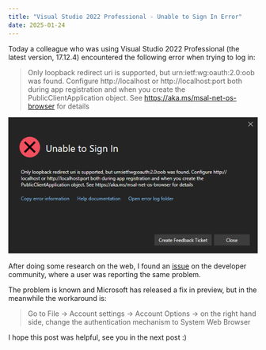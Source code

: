 ```yaml
---
title: "Visual Studio 2022 Professional - Unable to Sign In Error"
date: 2025-01-24
---
```

Today a colleague who was using Visual Studio 2022 Professional (the latest version, 17.12.4) encountered the following error when trying to log in:

> Only loopback redirect uri is supported, but urn:ietf:wg:oauth:2.0:oob was found. Configure http://localhost or http://localhost:port both during app registration and when you create the PublicClientApplication object. See https://aka.ms/msal-net-os-browser for details
<!--more-->
![plot](https://github.com/fabiocannas/blog/blob/main/_posts/2025-01-24-VS2022_Unable_to_Sign_In_Error/2025-01-24-VS2022_Unable_to_Sign_In_Error.png?raw=true)

After doing some research on the web, I found an [issue](https://developercommunity.visualstudio.com/t/VS2022-Professional---Unable-to-sign-in-/10795473) on the developer community, where a user was reporting the same problem.

The problem is known and Microsoft has released a fix in preview, but in the meanwhile the workaround is:

> Go to File -> Account settings -> Account Options -> on the right hand side, change the authentication mechanism to System Web Browser

I hope this post was helpful, see you in the next post :)